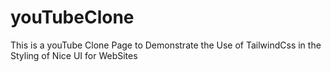 # youTubeClone
This is a youTube Clone Page to Demonstrate the Use of TailwindCss in the Styling of Nice UI for WebSites
